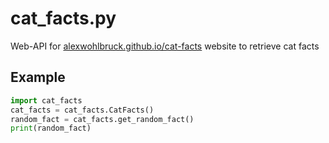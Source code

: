 # cat_facts.py
Web-API for [alexwohlbruck.github.io/cat-facts](https://alexwohlbruck.github.io/cat-facts) website to retrieve cat facts

## Example
```python
import cat_facts
cat_facts = cat_facts.CatFacts()
random_fact = cat_facts.get_random_fact()
print(random_fact)
```
